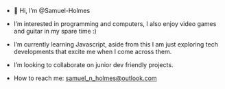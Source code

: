 - 👋 Hi, I’m @Samuel-Holmes

- I’m interested in programming and computers, I also enjoy video games and guitar in my spare time :)

- I’m currently learning Javascript, aside from this I am just exploring tech developments that excite me when I come across them.  

-  I’m looking to collaborate on junior dev friendly projects.
   
- How to reach me: samuel_n_holmes@outlook.com 


